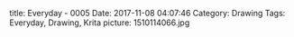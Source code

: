 title: Everyday - 0005
Date: 2017-11-08 04:07:46
Category: Drawing
Tags: Everyday, Drawing, Krita
picture: 1510114066.jpg
